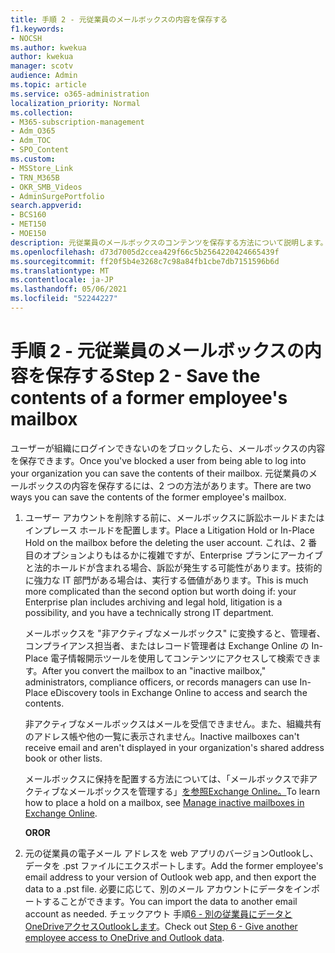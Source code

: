 ```yaml
---
title: 手順 2 - 元従業員のメールボックスの内容を保存する
f1.keywords:
- NOCSH
ms.author: kwekua
author: kwekua
manager: scotv
audience: Admin
ms.topic: article
ms.service: o365-administration
localization_priority: Normal
ms.collection:
- M365-subscription-management
- Adm_O365
- Adm_TOC
- SPO_Content
ms.custom:
- MSStore_Link
- TRN_M365B
- OKR_SMB_Videos
- AdminSurgePortfolio
search.appverid:
- BCS160
- MET150
- MOE150
description: 元従業員のメールボックスのコンテンツを保存する方法について説明します。
ms.openlocfilehash: d73d7005d2ccea429f66c5b2564220424665439f
ms.sourcegitcommit: ff20f5b4e3268c7c98a84fb1cbe7db7151596b6d
ms.translationtype: MT
ms.contentlocale: ja-JP
ms.lasthandoff: 05/06/2021
ms.locfileid: "52244227"
---
```

# <a name="step-2---save-the-contents-of-a-former-employees-mailbox"></a><span data-ttu-id="b9424-103">手順 2 - 元従業員のメールボックスの内容を保存する</span><span class="sxs-lookup"><span data-stu-id="b9424-103">Step 2 - Save the contents of a former employee's mailbox</span></span>

<span data-ttu-id="b9424-104">ユーザーが組織にログインできないのをブロックしたら、メールボックスの内容を保存できます。</span><span class="sxs-lookup"><span data-stu-id="b9424-104">Once you've blocked a user from being able to log into your organization you can save the contents of their mailbox.</span></span> <span data-ttu-id="b9424-105">元従業員のメールボックスの内容を保存するには、2 つの方法があります。</span><span class="sxs-lookup"><span data-stu-id="b9424-105">There are two ways you can save the contents of the former employee's mailbox.</span></span>
  
1. <span data-ttu-id="b9424-106">ユーザー アカウントを削除する前に、メールボックスに訴訟ホールドまたはインプレース ホールドを配置します。</span><span class="sxs-lookup"><span data-stu-id="b9424-106">Place a Litigation Hold or In-Place Hold on the mailbox before the deleting the user account.</span></span> <span data-ttu-id="b9424-107">これは、2 番目のオプションよりもはるかに複雑ですが、Enterprise プランにアーカイブと法的ホールドが含まれる場合、訴訟が発生する可能性があります。技術的に強力な IT 部門がある場合は、実行する価値があります。</span><span class="sxs-lookup"><span data-stu-id="b9424-107">This is much more complicated than the second option but worth doing if: your Enterprise plan includes archiving and legal hold, litigation is a possibility, and you have a technically strong IT department.</span></span>

    <span data-ttu-id="b9424-108">メールボックスを "非アクティブなメールボックス" に変換すると、管理者、コンプライアンス担当者、またはレコード管理者は Exchange Online の In-Place 電子情報開示ツールを使用してコンテンツにアクセスして検索できます。</span><span class="sxs-lookup"><span data-stu-id="b9424-108">After you convert the mailbox to an "inactive mailbox," administrators, compliance officers, or records managers can use In-Place eDiscovery tools in Exchange Online to access and search the contents.</span></span>

    <span data-ttu-id="b9424-109">非アクティブなメールボックスはメールを受信できません。また、組織共有のアドレス帳や他の一覧に表示されません。</span><span class="sxs-lookup"><span data-stu-id="b9424-109">Inactive mailboxes can't receive email and aren't displayed in your organization's shared address book or other lists.</span></span>

    <span data-ttu-id="b9424-110">メールボックスに保持を配置する方法については、「メールボックスで非アクティブなメールボックスを管理する」[を参照Exchange Online。](../../compliance/create-and-manage-inactive-mailboxes.md)</span><span class="sxs-lookup"><span data-stu-id="b9424-110">To learn how to place a hold on a mailbox, see [Manage inactive mailboxes in Exchange Online](../../compliance/create-and-manage-inactive-mailboxes.md).</span></span>

    <span data-ttu-id="b9424-111">**OR**</span><span class="sxs-lookup"><span data-stu-id="b9424-111">**OR**</span></span>

2. <span data-ttu-id="b9424-112">元の従業員の電子メール アドレスを web アプリのバージョンOutlookし、データを .pst ファイルにエクスポートします。</span><span class="sxs-lookup"><span data-stu-id="b9424-112">Add the former employee's email address to your version of Outlook web app, and then export the data to a .pst file.</span></span> <span data-ttu-id="b9424-113">必要に応じて、別のメール アカウントにデータをインポートすることができます。</span><span class="sxs-lookup"><span data-stu-id="b9424-113">You can import the data to another email account as needed.</span></span> <span data-ttu-id="b9424-114">チェックアウト 手順[6 - 別の従業員にデータとOneDriveアクセスOutlookします](remove-former-employee-step-6.md)。</span><span class="sxs-lookup"><span data-stu-id="b9424-114">Check out [Step 6 - Give another employee access to OneDrive and Outlook data](remove-former-employee-step-6.md).</span></span>
